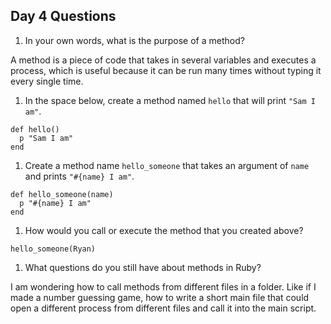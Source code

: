 ## Day 4 Questions

1. In your own words, what is the purpose of a method?

A method is a piece of code that takes in several variables and executes a process, which is useful because it can be run many times without typing it every single time.

1. In the space below, create a method named `hello` that will print `"Sam I am"`.

```
def hello()
  p "Sam I am"
end
```

1. Create a method name `hello_someone` that takes an argument of `name` and prints `"#{name} I am"`.

```
def hello_someone(name)
  p "#{name} I am"
end
```

1. How would you call or execute the method that you created above?

```
hello_someone(Ryan)
```

1. What questions do you still have about methods in Ruby?

I am wondering how to call methods from different files in a folder. Like if I made a number guessing game, how to write a short main file that could open a different process from different files and call it into the main script.
